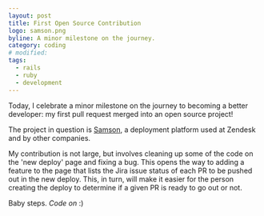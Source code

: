 ```yaml
---
layout: post
title: First Open Source Contribution
logo: samson.png
byline: A minor milestone on the journey.
category: coding
# modified:
tags:
  - rails
  - ruby
  - development
---
```


Today, I celebrate a minor milestone on the journey to becoming a better developer: my first pull request merged into an open source project!

The project in question is [Samson](https://github.com/zendesk/samson), a deployment platform used at Zendesk and by other companies.

My contribution is not large, but involves cleaning up some of the code on the 'new deploy' page and fixing a bug. This opens the way to adding a feature to the page that lists the Jira issue status of each PR to be pushed out in the new deploy. This, in turn, will make it easier for the person creating the deploy to determine if a given PR is ready to go out or not.

Baby steps. _Code on_ :)
